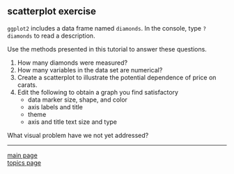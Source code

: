 
scatterplot exercise
--------------------

`ggplot2` includes a data frame named `diamonds`. In the console, type `?diamonds` to read a description.

Use the methods presented in this tutorial to answer these questions.

1.  How many diamonds were measured?
2.  How many variables in the data set are numerical?
3.  Create a scatterplot to illustrate the potential dependence of price on carats.
4.  Edit the following to obtain a graph you find satisfactory
    -   data marker size, shape, and color
    -   axis labels and title
    -   theme
    -   axis and title text size and type

What visual problem have we not yet addressed?

------------------------------------------------------------------------

[main page](../README.md)<br> [topics page](../README-by-topic.md)
